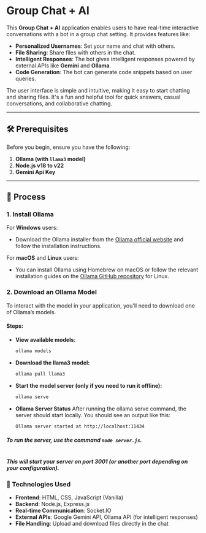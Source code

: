 # Group Chat + AI

This **Group Chat + AI** application enables users to have real-time interactive conversations with a bot in a group chat setting. It provides features like:

- **Personalized Usernames**: Set your name and chat with others.
- **File Sharing**: Share files with others in the chat.
- **Intelligent Responses**: The bot gives intelligent responses powered by external APIs like **Gemini** and **Ollama**.
- **Code Generation**: The bot can generate code snippets based on user queries.

The user interface is simple and intuitive, making it easy to start chatting and sharing files. It's a fun and helpful tool for quick answers, casual conversations, and collaborative chatting.

---

## 🛠 Prerequisites

Before you begin, ensure you have the following:

1. **Ollama (with `llama3` model)**
2. **Node.js v18 to v22**
3. **Gemini Api Key**

---

## 📝 Process

### 1. Install Ollama

For **Windows** users:
- Download the Ollama installer from the [Ollama official website](https://ollama.com) and follow the installation instructions.

For **macOS** and **Linux** users:
- You can install Ollama using Homebrew on macOS or follow the relevant installation guides on the [Ollama GitHub repository](https://github.com/ollama/ollama) for Linux.

### 2. Download an Ollama Model

To interact with the model in your application, you'll need to download one of Ollama’s models.

#### Steps:

- **View available models**:
  ```bash
  ollama models

- **Download the llama3 model:**
    ```bash
    ollama pull llama3

- **Start the model server (only if you need to run it offline):**
    ```bash
    ollama serve

- **Ollama Server Status**
    After running the ollama serve command, the server should start locally. You should see an output like this:

    ```bash
    Ollama server started at http://localhost:11434

##### To run the server, use the command `node server.js`.
#
##### This will start your server on port 3001 (or another port depending on your configuration).


### 🔧 Technologies Used

- **Frontend**: HTML, CSS, JavaScript (Vanilla)
- **Backend**: Node.js, Express.js
- **Real-time Communication**: Socket.IO
- **External APIs**: Google Gemini API, Ollama API (for intelligent responses)
- **File Handling**: Upload and download files directly in the chat